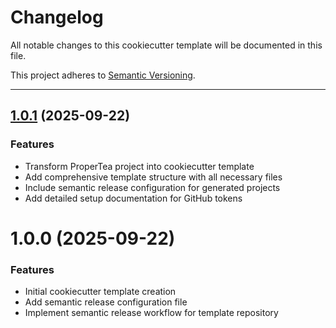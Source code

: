 # Changelog

All notable changes to this cookiecutter template will be documented in this file.

This project adheres to [Semantic Versioning](https://semver.org/spec/v2.0.0.html).

---

## [1.0.1](https://github.com/Vichoko/python-semantic-release-cookiecutter/compare/v1.0.0...v1.0.1) (2025-09-22)

### Features

* Transform ProperTea project into cookiecutter template
* Add comprehensive template structure with all necessary files
* Include semantic release configuration for generated projects
* Add detailed setup documentation for GitHub tokens

# 1.0.0 (2025-09-22)

### Features

* Initial cookiecutter template creation
* Add semantic release configuration file
* Implement semantic release workflow for template repository
